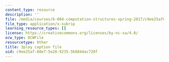 ```yaml
---
content_type: resource
description: ''
file: /media/courses/6-004-computation-structures-spring-2017/c9ee25af88e75e2892355b6844ac720f_ISaYWm8T8n4.vtt
file_type: application/x-subrip
learning_resource_types: []
license: https://creativecommons.org/licenses/by-nc-sa/4.0/
ocw_type: OCWFile
resourcetype: Other
title: 3play caption file
uid: c9ee25af-88e7-5e28-9235-5b6844ac720f
---
```

